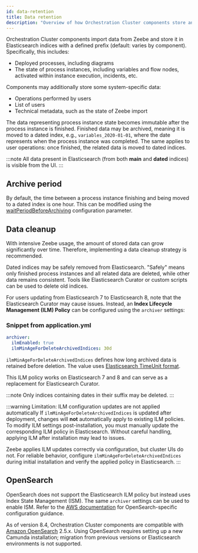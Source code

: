 ```yaml
---
id: data-retention
title: Data retention
description: "Overview of how Orchestration Cluster components store and archive data in Elasticsearch or OpenSearch."
---
```


Orchestration Cluster components import data from Zeebe and store it in Elasticsearch indices with a defined prefix (default: varies by component). Specifically, this includes:

- Deployed processes, including diagrams
- The state of process instances, including variables and flow nodes, activated within instance execution, incidents, etc.

Components may additionally store some system-specific data:

- Operations performed by users
- List of users
- Technical metadata, such as the state of Zeebe import

The data representing process instance state becomes immutable after the process instance is finished. Finished data may be archived, meaning it is moved to a dated index, e.g., `variables_2020-01-01`, where the date represents when the process instance was completed. The same applies to user operations: once finished, the related data is moved to dated indices.

:::note
All data present in Elasticsearch (from both **main** and **dated** indices) is visible from the UI.
:::

## Archive period

By default, the time between a process instance finishing and being moved to a dated index is one hour. This can be modified using the [waitPeriodBeforeArchiving](importer-and-archiver.md#archive-period) configuration parameter.

## Data cleanup

With intensive Zeebe usage, the amount of stored data can grow significantly over time. Therefore, implementing a data cleanup strategy is recommended.

Dated indices may be safely removed from Elasticsearch. "Safely" means only finished process instances and all related data are deleted, while other data remains consistent. Tools like Elasticsearch Curator or custom scripts can be used to delete old indices.

For users updating from Elasticsearch 7 to Elasticsearch 8, note that the Elasticsearch Curator may cause issues. Instead, an **Index Lifecycle Management (ILM) Policy** can be configured using the `archiver` settings:

### Snippet from application.yml

```yaml
archiver:
  ilmEnabled: true
  ilmMinAgeForDeleteArchivedIndices: 30d
```

`ilmMinAgeForDeleteArchivedIndices` defines how long archived data is retained before deletion. The value uses [Elasticsearch TimeUnit format](https://www.elastic.co/guide/en/elasticsearch/reference/current/api-conventions.html#time-units).

This ILM policy works on Elasticsearch 7 and 8 and can serve as a replacement for Elasticsearch Curator.

:::note
Only indices containing dates in their suffix may be deleted.
:::

:::warning Limitation: ILM configuration updates are not applied automatically
If `ilmMinAgeForDeleteArchivedIndices` is updated after deployment, changes will **not** automatically apply to existing ILM policies. To modify ILM settings post-installation, you must manually update the corresponding ILM policy in Elasticsearch. Without careful handling, applying ILM after installation may lead to issues.

Zeebe applies ILM updates correctly via configuration, but cluster UIs do not. For reliable behavior, configure `ilmMinAgeForDeleteArchivedIndices` during initial installation and verify the applied policy in Elasticsearch.
:::

## OpenSearch

OpenSearch does not support the Elasticsearch ILM policy but instead uses Index State Management (ISM). The same `archiver` settings can be used to enable ISM. Refer to the [AWS documentation](https://docs.aws.amazon.com/opensearch-service/latest/developerguide/ism.html) for OpenSearch-specific configuration guidance.

As of version 8.4, Orchestration Cluster components are compatible with [Amazon OpenSearch](https://aws.amazon.com/de/opensearch-service/) 2.5.x. Using OpenSearch requires setting up a new Camunda installation; migration from previous versions or Elasticsearch environments is not supported.
